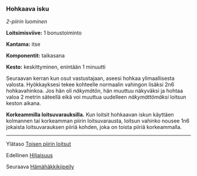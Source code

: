 ### Hohkaava isku

*2-piirin luominen*

**Loitsimisviive:** 1 bonustoiminto

**Kantama:** itse

**Komponentit:** taikasana

**Kesto:** keskittyminen, enintään 1 minuutti

Seuraavan kerran kun osut vastustajaan, aseesi hohkaa ylimaallisesta valosta. Hyökkayksesi tekee kohteelle normaalin vahingon lisäksi 2n6 hohkavahinkoa. Jos hän oli *näkymätön*, hän muuttuu näkyväksi ja hohtaa valoa 2 metrin säteellä eikä voi muuttua uudelleen *näkymättömäksi* loitsun keston aikana.

**Korkeammilla loitsuvarauksilla.** Kun loitsit hohkaavan iskun käyttäen kolmannen tai korkeamman piirin loitsuvarausta, loitsun vahinko nousee 1n6 jokaista loitsuvarauksen piiriä kohden, joka on toista piiriä korkeammalla.	

----

Ylätaso [Toisen piirin loitsut](2_piirin_loitsut.md)

Edellinen [Hiljaisuus](Hiljaisuus.md)

Seuraava [Hämähäkkikiipeily](Hämähäkkikiipeily.md)
